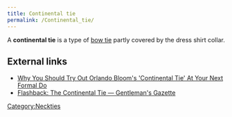 ```yaml
---
title: Continental tie
permalink: /Continental_tie/
---
```


A **continental tie** is a type of [bow tie](/bow_tie "wikilink") partly
covered by the dress shirt collar.

## External links

-   [Why You Should Try Out Orlando Bloom's 'Continental Tie' At Your
    Next Formal
    Do](https://www.esquire.com/uk/style/a23918111/what-is-a-continental-tie/)
-   [Flashback: The Continental Tie — Gentleman's
    Gazette](https://www.gentlemansgazette.com/continental-tie/)

[Category:Neckties](/Category:Neckties "wikilink")